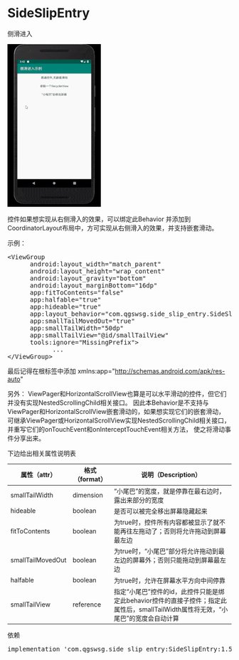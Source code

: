 # SideSlipEntry

侧滑进入 

![效果图](https://github.com/qgswsg/SideslipEntry/blob/master/%E7%A4%BA%E4%BE%8B.gif)

控件如果想实现从右侧滑入的效果，可以绑定此Behavior 并添加到CoordinatorLayout布局中，方可实现从右侧滑入的效果，并支持嵌套滑动。 

示例：
<pre>
&lt;ViewGroup
      android:layout_width=&quot;match_parent&quot;
      android:layout_height=&quot;wrap_content&quot;
      android:layout_gravity=&quot;bottom&quot;
      android:layout_marginBottom=&quot;16dp&quot;
      app:fitToContents=&quot;false&quot;
      app:halfable=&quot;true&quot;
      app:hideable=&quot;true&quot;
      app:layout_behavior=&quot;com.qgswsg.side_slip_entry.SideSlipEntryBehavior&quot;
      app:smallTailMovedOut=&quot;true&quot;
      app:smallTailWidth=&quot;50dp&quot;
      app:smallTailView=&quot;@id/smallTailView&quot;
      tools:ignore=&quot;MissingPrefix&quot;&gt;
            ...
&lt;/ViewGroup&gt;
</pre>
最后记得在根标签中添加 xmlns:app="http://schemas.android.com/apk/res-auto"

另外：
ViewPager和HorizontalScrollView也算是可以水平滑动的控件，但它们并没有实现NestedScrollingChild相关接口。 因此本Behavior是不支持与ViewPager和HorizontalScrollView嵌套滑动的，如果想实现它们的嵌套滑动， 可继承ViewPager或HorizontalScrollView实现NestedScrollingChild相关接口，并重写它们的onTouchEvent和onInterceptTouchEvent相关方法， 使之将滑动事件分享出来。

下边给出相关属性说明表

| 属性（attr） | 格式（format） | 说明（Description） |
| ------ | ------ | ------ |
| smallTailWidth | dimension | “小尾巴”的宽度，就是停靠在最右边时，露出来部分的宽度 |
| hideable | boolean | 是否可以被完全移出屏幕隐藏起来 |
| fitToContents | boolean | 为true时，控件所有内容都被显示了就不能再往左拖动了；否则将允许拖动到屏幕最左边 |
| smallTailMovedOut | boolean | 为true时，“小尾巴”部分将允许拖动到最左边的屏幕外；否则只能拖动到屏幕最左边 |
| halfable | boolean | 为true时，允许在屏幕水平方向中间停靠 |
| smallTailView | reference | 指定“小尾巴”控件的id，此控件只能是绑定此behavior控件的直接子控件；指定此属性后，smallTailWidth属性将无效，“小尾巴”的宽度会自动计算 |

依赖
<pre>implementation 'com.qgswsg.side_slip_entry:SideSlipEntry:1.5'</pre>
